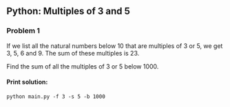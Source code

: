 ## Python: Multiples of 3 and 5

### Problem 1
If we list all the natural numbers below 10 that are multiples of 3 or 5, we get 3, 5, 6 and 9. The sum of these multiples is 23.

Find the sum of all the multiples of 3 or 5 below 1000.

#### Print solution:

`python main.py -f 3 -s 5 -b 1000`